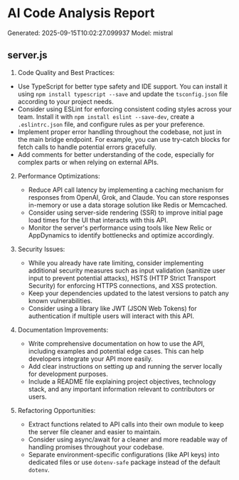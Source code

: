 # AI Code Analysis Report
Generated: 2025-09-15T10:02:27.099937
Model: mistral

## server.js
 1. Code Quality and Best Practices:
   - Use TypeScript for better type safety and IDE support. You can install it using `npm install typescript --save` and update the `tsconfig.json` file according to your project needs.
   - Consider using ESLint for enforcing consistent coding styles across your team. Install it with `npm install eslint --save-dev`, create a `.eslintrc.json` file, and configure rules as per your preference.
   - Implement proper error handling throughout the codebase, not just in the main bridge endpoint. For example, you can use try-catch blocks for fetch calls to handle potential errors gracefully.
   - Add comments for better understanding of the code, especially for complex parts or when relying on external APIs.

2. Performance Optimizations:
   - Reduce API call latency by implementing a caching mechanism for responses from OpenAI, Grok, and Claude. You can store responses in-memory or use a data storage solution like Redis or Memcached.
   - Consider using server-side rendering (SSR) to improve initial page load times for the UI that interacts with this API.
   - Monitor the server's performance using tools like New Relic or AppDynamics to identify bottlenecks and optimize accordingly.

3. Security Issues:
   - While you already have rate limiting, consider implementing additional security measures such as input validation (sanitize user input to prevent potential attacks), HSTS (HTTP Strict Transport Security) for enforcing HTTPS connections, and XSS protection.
   - Keep your dependencies updated to the latest versions to patch any known vulnerabilities.
   - Consider using a library like JWT (JSON Web Tokens) for authentication if multiple users will interact with this API.

4. Documentation Improvements:
   - Write comprehensive documentation on how to use the API, including examples and potential edge cases. This can help developers integrate your API more easily.
   - Add clear instructions on setting up and running the server locally for development purposes.
   - Include a README file explaining project objectives, technology stack, and any important information relevant to contributors or users.

5. Refactoring Opportunities:
   - Extract functions related to API calls into their own module to keep the server file cleaner and easier to maintain.
   - Consider using async/await for a cleaner and more readable way of handling promises throughout your codebase.
   - Separate environment-specific configurations (like API keys) into dedicated files or use `dotenv-safe` package instead of the default `dotenv`.

